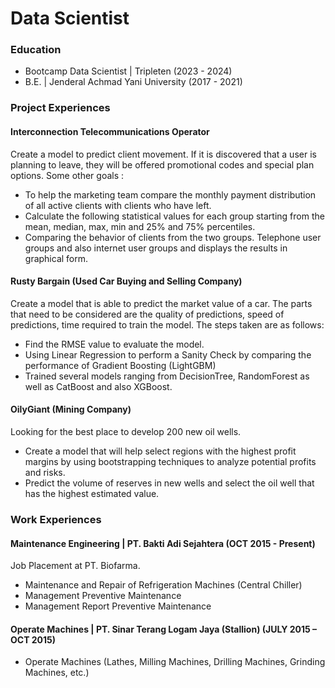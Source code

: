 # Data Scientist

### Education
- Bootcamp Data Scientist | Tripleten (2023 - 2024)
- B.E. | Jenderal Achmad Yani University	(2017 - 2021)

### Project Experiences
#### Interconnection Telecommunications Operator
Create a model to predict client movement. If it is discovered that a user is planning to leave, they will be offered promotional codes and special plan options. Some other goals :
-	To help the marketing team compare the monthly payment distribution of all active clients with clients who have left. 
-	Calculate the following statistical values for each group starting from the mean, median, max, min and 25% and 75% percentiles. 
-	Comparing the behavior of clients from the two groups. Telephone user groups and also internet user groups and displays the results in graphical form.

#### Rusty Bargain (Used Car Buying and Selling Company)
Create a model that is able to predict the market value of a car. The parts that need to be considered are the quality of predictions, speed of predictions, time required to train the model. The steps taken are as follows:
-	Find the RMSE value to evaluate the model.
-	Using Linear Regression to perform a Sanity Check by comparing the performance of Gradient Boosting (LightGBM)
-	Trained several models ranging from DecisionTree, RandomForest as well as CatBoost and also XGBoost.

#### OilyGiant (Mining Company)
Looking for the best place to develop 200 new oil wells. 
-	Create a model that will help select regions with the highest profit margins by using bootstrapping techniques to analyze potential profits and risks. 
-	Predict the volume of reserves in new wells and select the oil well that has the highest estimated value.

### Work Experiences
#### Maintenance Engineering | PT. Bakti Adi Sejahtera   	(OCT 2015 - Present)
Job Placement at PT. Biofarma.
-	Maintenance and Repair of Refrigeration Machines (Central Chiller)
-	Management Preventive Maintenance
-	Management Report Preventive Maintenance

#### Operate Machines | PT. Sinar Terang Logam Jaya (Stallion)	 (JULY 2015 – OCT 2015)
- Operate Machines 
(Lathes, Milling Machines, Drilling Machines, Grinding Machines, etc.)

 
